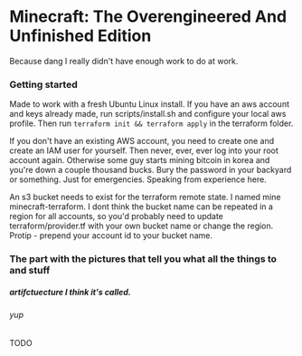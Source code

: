# Minecraft: The Overengineered And Unfinished Edition

Because dang I really didn't have enough work to do at work.

### Getting started

Made to work with a fresh Ubuntu Linux install.  If you have an aws account and keys already made, run scripts/install.sh and configure your local aws profile.  Then run `terraform init && terraform apply` in the terraform folder.

If you don't have an existing AWS account, you need to create one and create an IAM user for yourself.  Then never, ever, ever log into your root account again. Otherwise some guy starts mining bitcoin in korea and you're down a couple thousand bucks.  Bury the password in your backyard or something.  Just for emergencies.  Speaking from experience here.

An s3 bucket needs to exist for the terraform remote state.  I named mine minecraft-terraform.  I dont think the bucket name can be repeated in a region for all accounts, so you'd probably need to update terraform/provider.tf with your own bucket name or change the region.  Protip - prepend your account id to your bucket name.

### The part with the pictures that tell you what all the things to and stuff
##### artifctuecture I think it's called.
###### yup

TODO

